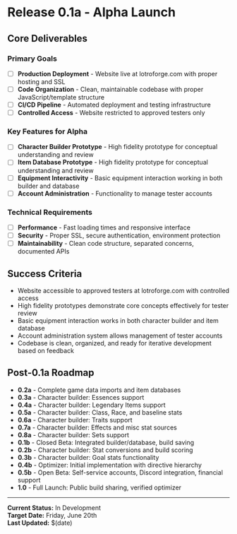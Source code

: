 # Release 0.1a - Alpha Launch

## Core Deliverables

### Primary Goals
- [ ] **Production Deployment** - Website live at lotroforge.com with proper hosting and SSL
- [ ] **Code Organization** - Clean, maintainable codebase with proper JavaScript/template structure
- [ ] **CI/CD Pipeline** - Automated deployment and testing infrastructure
- [ ] **Controlled Access** - Website restricted to approved testers only

### Key Features for Alpha
- [ ] **Character Builder Prototype** - High fidelity prototype for conceptual understanding and review
- [ ] **Item Database Prototype** - High fidelity prototype for conceptual understanding and review
- [ ] **Equipment Interactivity** - Basic equipment interaction working in both builder and database
- [ ] **Account Administration** - Functionality to manage tester accounts

### Technical Requirements
- [ ] **Performance** - Fast loading times and responsive interface
- [ ] **Security** - Proper SSL, secure authentication, environment protection
- [ ] **Maintainability** - Clean code structure, separated concerns, documented APIs

## Success Criteria
- Website accessible to approved testers at lotroforge.com with controlled access
- High fidelity prototypes demonstrate core concepts effectively for tester review
- Basic equipment interaction works in both character builder and item database
- Account administration system allows management of tester accounts
- Codebase is clean, organized, and ready for iterative development based on feedback

## Post-0.1a Roadmap
- **0.2a** - Complete game data imports and item databases
- **0.3a** - Character builder: Essences support
- **0.4a** - Character builder: Legendary Items support
- **0.5a** - Character builder: Class, Race, and baseline stats
- **0.6a** - Character builder: Traits support
- **0.7a** - Character builder: Effects and misc stat sources
- **0.8a** - Character builder: Sets support
- **0.1b** - Closed Beta: Integrated builder/database, build saving
- **0.2b** - Character builder: Stat conversions and build scoring
- **0.3b** - Character builder: Goal stats functionality
- **0.4b** - Optimizer: Initial implementation with directive hierarchy
- **0.5b** - Open Beta: Self-service accounts, Discord integration, financial support
- **1.0** - Full Launch: Public build sharing, verified optimizer

---

**Current Status:** In Development  
**Target Date:** Friday, June 20th  
**Last Updated:** $(date) 